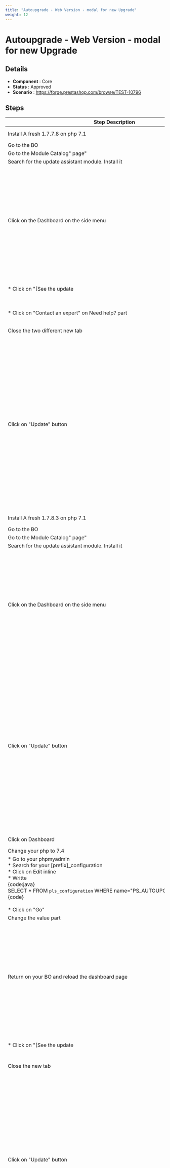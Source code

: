 ```yaml
---
title: "Autoupgrade - Web Version - modal for new Upgrade"
weight: 12
---
```


# Autoupgrade - Web Version - modal for new Upgrade
## Details
* **Component** : Core
* **Status** : Approved
* **Scenario** : https://forge.prestashop.com/browse/TEST-10796

## Steps
| Step Description | Expected result |
| ----- | ----- |
| Install A fresh 1.7.7.8 on php 7.1 | You should have the selection of where in your shop you want to go ( BO or FO ) |
| Go to the BO | You should have your dashboard showed |
| Go to the Module Catalog" page" | Module Catalog page is displayed correctly |
| Search for the update assistant module. Install it | Module is correctly installed |
| Click on the Dashboard on the side menu | You should be on the dashboard menu with a modal that have : <br> * on the left part : <br> ** " New available Minor" writted in black with a blue bacckground<br> ** "New features are available" in white, with the prestashop typo with a black background <br><br> * on the right part : <br> ** Four part of text : "Description", "Version", "Type of improvements" and "Need help?"<br> ** Two buttons : "Remind me later" and "Update"<br> ** On description : "The minor releases introduce new backward-compatible features, security improvements and bug fixes. [See the update|https://build.prestashop-project.org/news/2024/prestashop-1-7-8-11-maintenance-release/]" <br> ** On Version : "1.7.8.11"<br> ** On Type of improvements : "Bugs, security patches, new features"<br><br> ** On Need help? : "If you're having trouble performing the update, our experts can help! [Contact an expert|https://experts.prestashop.com/english/experts/]" |
| * Click on "[See the update|https://build.prestashop-project.org/news/2024/prestashop-1-7-8-11-maintenance-release/]" link on description part | * You should have a new tab open with title : "PrestaShop 1.7.8.11 Is Available" |
| * Click on "Contact an expert" on Need help? part | * You should have a new tab open with title " There is always a Prestashop Expert for your business" |
| Close the two different new tab | You should keep only the dashboard page with the modal |
| Click on "Update" button | * You should be redirected on the "Version choice" page<br> * You should have a stepper on top of the page set on "1 : Version choice"<br> * In the page, it should be : <br> **  a paragraph with "A more recent version is available / Current PrestaShop version: 1.7.7.8 / Current PHP version: 7.1<br><br> * <br> ** One radio button with : "Prestashop [last major/minor version]" and "Local Archive"<br> *** Prestashop 1.7.8.11 [Minor version] With description "The maximum version of PrestaShop to which you can update your store, based on its PHP version. " and a button "Release note" <br> *** if you don't have a local archive set, you didn't have a radio button and you should have a blue notification with " Unlock the local update feature and manually update your store to your preferred upgrade by saving the archive and XML files of the PrestaShop version in the following directory on your server: */your-admin-directory/autoupgrade/download/"* **<br> ** A button named "Next" disabled |
| Install A fresh 1.7.8.3 on php 7.1 | You should have the selection of where in your shop you want to go ( BO or FO ) |
| Go to the BO | You should have your dashboard showed |
| Go to the Module Catalog" page" | Module Catalog page is displayed correctly |
| Search for the update assistant module. Install it | Module is correctly installed |
| Click on the Dashboard on the side menu | You should be on the dashboard menu with a modal that have : <br> * on the left part : <br> ** " New available Patch" writted in black with a blue bacckground<br> ** "New features are available" in white, with the prestashop typo with a black background <br><br> * on the right part : <br> ** Four part of text : "Description", "Version", "Type of improvements" and "Need help?"<br> ** Two buttons : "Remind me later" and "Update"<br> ** On description : "The minor releases introduce new backward-compatible features, security improvements and bug fixes. [See the update|https://build.prestashop-project.org/news/2024/prestashop-1-7-8-11-maintenance-release/]" <br> ** On Version : "1.7.8.11"<br> ** On Type of improvements : "Bugs, security patches, new features"<br><br> * <br> ** On Need help? : "If you're having trouble performing the update, our experts can help! [Contact an expert|https://experts.prestashop.com/english/experts/]" |
| Click on "Update" button | * You should be redirected on the "Version choice" page<br> * You should have a stepper on top of the page set on "1 : Version choice"<br> * In the page, it should be : <br> **  a paragraph with "A more recent version is available / Current PrestaShop version: 1.7.8.3 / Current PHP version: 7.1<br><br> * <br> ** One radio button with : "Prestashop [last major/minor version]" and "Local Archive"<br> *** Prestashop 1.7.8.11 [Patch version] With description "The maximum version of PrestaShop to which you can update your store, based on its PHP version. " and a button "Release note" <br> *** if you don't have a local archive set, you didn't have a radio button and you should have a blue notification with " Unlock the local update feature and manually update your store to your preferred upgrade by saving the archive and XML files of the PrestaShop version in the following directory on your server: */your-admin-directory/autoupgrade/download/"* **<br> ** A button named "Next" disabled |
| Click on Dashboard | * You should be on your dashboard and no modal should be open |
| Change your php to 7.4 | You php should be 7.4 now |
| * Go to your phpmyadmin<br> * Search for your [prefix]_configuration<br> * Click on Edit inline<br> * Writte <br>{code:java}<br>SELECT * FROM `pls_configuration` WHERE name="PS_AUTOUPGRADE_LAST_CHECK";{code}<br><br> * Click on "Go" | * All you database should be showed<br> * You should have all different parameters of your shop<br> * You could writte something on it<br> * The field should be set<br> * You should only have the parameter "PS_AUTOUPGRADE_LAST_CHECK" |
| Change the value part | You change should be saved |
| Return on your BO and reload the dashboard page | You should be on the dashboard menu with a modal that have : <br> * on the left part : <br> ** " New available Major" writted in black with a blue bacckground<br> ** "New features are available" in white, with the prestashop typo with a black background <br><br> * on the right part : <br> ** Four part of text : "Description", "Version", "Type of improvements" and "Need help?"<br> ** Two buttons : "Remind me later" and "Update"<br> ** On description : "The minor releases introduce new backward-compatible features, security improvements and bug fixes. [See the update|https://build.prestashop-project.org/news/2024/prestashop-1-7-8-11-maintenance-release/]" <br> ** On Version : "8.2.1"<br> ** On Type of improvements : "Bugs, security patches, new features"<br><br> * <br> ** On Need help? : "If you're having trouble performing the update, our experts can help! [Contact an expert|https://experts.prestashop.com/english/experts/]" |
| * Click on "[See the update|https://build.prestashop-project.org/news/2024/prestashop-1-7-8-11-maintenance-release/]" link on description part | * You should have a new tab open with title : "PrestaShop 8.2.1 Is Available" |
| Close the new tab | You should keep only the dashboard page with the modal |
| Click on "Update" button | * You should be redirected on the "Version choice" page<br> * You should have a stepper on top of the page set on "1 : Version choice"<br> * In the page, it should be : <br> **  a paragraph with "A more recent version is available / Current PrestaShop version: 1.7.8.3 / Current PHP version: 7.4<br><br> * <br> ** One radio button with : "Prestashop [last major/minor version]" and "Local Archive"<br> *** Prestashop 8.2.1 [Major version] With description "The maximum version of PrestaShop to which you can update your store, based on its PHP version. " and a button "Release note" <br> *** if you don't have a local archive set, you didn't have a radio button and you should have a blue notification with " Unlock the local update feature and manually update your store to your preferred upgrade by saving the archive and XML files of the PrestaShop version in the following directory on your server: */your-admin-directory/autoupgrade/download/"* **<br> ** A button named "Next" disabled |
| Install A fresh 8.0.3 and keep php 7.4 | You should have the selection of where in your shop you want to go ( BO or FO ) |
| Go to the BO | You should have your dashboard showed |
| Go to the Module Manager" page" | Module Catalog page is displayed correctly |
| Search for the update assistant module. Install it | Module is correctly installed |
| Click on the Dashboard on the side menu | You should be on the dashboard menu with a modal that have : <br> * on the left part : <br> ** " New available Minor" writted in black with a blue bacckground<br> ** "New features are available" in white, with the prestashop typo with a black background <br><br> * on the right part : <br> ** Four part of text : "Description", "Version", "Type of improvements" and "Need help?"<br> ** Two buttons : "Remind me later" and "Update"<br> ** On description : "The minor releases introduce new backward-compatible features, security improvements and bug fixes. [See the update|https://build.prestashop-project.org/news/2024/prestashop-1-7-8-11-maintenance-release/]" <br> ** On Version : "8.2.1"<br> ** On Type of improvements : "Bugs, security patches, new features"<br><br> * <br> ** On Need help? : "If you're having trouble performing the update, our experts can help! [Contact an expert|https://experts.prestashop.com/english/experts/]" |
| * Click on Remind me later<br> * Click on "7 days" | * The button should be greyed and three new button should be displayed : "7 days", "30 days" and "Until the next version"<br> * The modal should be hidden |
| * Go to your phpmyadmin<br> * Search for your [prefix]_configuration<br> * Click on Edit inline<br> * Writte <br>{code:java}<br>SELECT * FROM `pls_configuration` WHERE name="PS_AUTOUPGRADE_LAST_CHECK";{code}<br><br> * Click on "Go" | * All you database should be showed<br> * You should have all different parameters of your shop<br> * You could writte something on it<br> * The field should be set<br> * You should only have the parameter "PS_AUTOUPGRADE_LAST_CHECK" with on value, timestamp equal to the timestamp for 7days on the "employeeID :1" |
| On the value, put a 0 into the value : "timestamp" next to "employeeID : 1" and press enter | The value should be saved |
| Return on the BO and reload the page | You should be on the dashboard menu with update modal |
| * Click on Remind me later<br> * Click on "30 days" | * The button should be greyed and three new button should be displayed : "7 days", "30 days" and "Until the next version"<br> * The modal should be hidden |
| * Go to your phpmyadmin<br> * Search for your [prefix]_configuration<br> * Click on Edit inline<br> * Writte <br>{code:java}<br>SELECT * FROM `pls_configuration` WHERE name="PS_AUTOUPGRADE_LAST_CHECK";{code}<br><br> * Click on "Go" | * All you database should be showed<br> * You should have all different parameters of your shop<br> * You could writte something on it<br> * The field should be set<br> * You should only have the parameter "PS_AUTOUPGRADE_LAST_CHECK" with on value, timestamp equal to the timestamp for 30days on the "employeeID :1" |
| On the value, put a 0 into the value : "timestamp" next to "employeeID : 1" and press enter | The value should be saved |
| Return on the BO and reload the page | You should be on the dashboard menu with update modal |
| * Click on Remind me later<br> * Click on "Until the next version" | * The button should be greyed and three new button should be displayed : "7 days", "30 days" and "Until the next version"<br> * The modal should be hidden |
| * Go to your phpmyadmin<br> * Search for your [prefix]_configuration<br> * Click on Edit inline<br> * Writte <br>{code:java}<br>SELECT * FROM `pls_configuration` WHERE name="PS_AUTOUPGRADE_LAST_CHECK";{code}<br><br> * Click on "Go" | * All you database should be showed<br> * You should have all different parameters of your shop<br> * You could writte something on it<br> * The field should be set<br> * You should only have the parameter "PS_AUTOUPGRADE_LAST_CHECK" with on value, np mention of timestamp for the "employeeID :1" and you have ""versionChecked":"8.2.1"" |
| On the value, put a 0 into the value : "timestamp" and press enter | The value should be saved |
| Return on the BO and reload the page | You should be on the dashboard menu with no modal |
| Click on the icon of your employee session | You should have a modal with : <br> * Welcome back [nameOfYourEmployee]<br> * The picture of your employee<br> * a button with a pen on it and "Your profile" for the text <br> * A link with an icon of a clock and "Discover the latest releases" for the text<br> * A link sign out |
| * Put your mouse over the link "Discover the latest release"<br> * Click on this link | * The background of the link should be blue and the text'll be white<br> * A new tab should be opened on a webpage with title "Articles about PrestaShop releases" |
| * Go to "https://eu.mixpanel.com/project/2828312/view/3362352/app/events#9ad5X2HJqJ7y"<br> * set on filter the parameters | You should see : <br> * [SUE] Update modal displayed" <br> * [SUE] Update module opened following modal display" <br> * SUE] Update modal snoozed" <br><br>With the same Anonymous ID and php write like "X.X.XX"<br>and <br> * autoupgrade_version <br> * module<br> * php_version <br> * ps_version |
